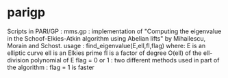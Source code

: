# parigp
Scripts in PARI/GP : 
mms.gp : implementation of "Computing the eigenvalue in the Schoof-Elkies-Atkin algorithm using Abelian lifts" by Mihailescu, Morain and Schost.
        usage : find_eigenvalue(E,ell,fl,flag) where:
               E is an elliptic curve
               ell is an Elkies prime
               fl is a factor of degree O(ell) of the ell-division polynomial of E
               flag = 0 or 1 : two different methods used in part of the algorithm : flag = 1 is faster
